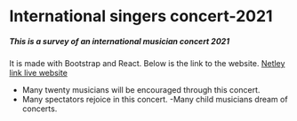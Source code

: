 # International singers concert-2021

##### This is a survey of an international musician concert 2021

It is made with Bootstrap and React. Below is the link to the website.
[Netley link live website](https://ehehe.in "hehe")

- Many twenty musicians will be encouraged through this concert.
- Many spectators rejoice in this concert.
  -Many child musicians dream of concerts.
